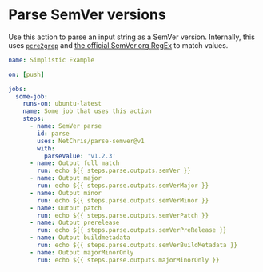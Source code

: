 # Parse SemVer versions

Use this action to parse an input string as a SemVer version.  Internally, this uses [`pcre2grep`](https://www.pcre.org/current/doc/html/pcre2grep.html) and [the official SemVer.org RegEx](https://semver.org/#is-there-a-suggested-regular-expression-regex-to-check-a-semver-string) to match values.

``` yml
name: Simplistic Example

on: [push]

jobs:
  some-job:
    runs-on: ubuntu-latest
    name: Some job that uses this action
    steps:
      - name: SemVer parse
        id: parse
        uses: NetChris/parse-semver@v1
        with:
          parseValue: 'v1.2.3'
      - name: Output full match
        run: echo ${{ steps.parse.outputs.semVer }}
      - name: Output major
        run: echo ${{ steps.parse.outputs.semVerMajor }}
      - name: Output minor
        run: echo ${{ steps.parse.outputs.semVerMinor }}
      - name: Output patch
        run: echo ${{ steps.parse.outputs.semVerPatch }}
      - name: Output prerelease
        run: echo ${{ steps.parse.outputs.semVerPreRelease }}
      - name: Output buildmetadata
        run: echo ${{ steps.parse.outputs.semVerBuildMetadata }}
      - name: Output majorMinorOnly
        run: echo ${{ steps.parse.outputs.majorMinorOnly }}
```